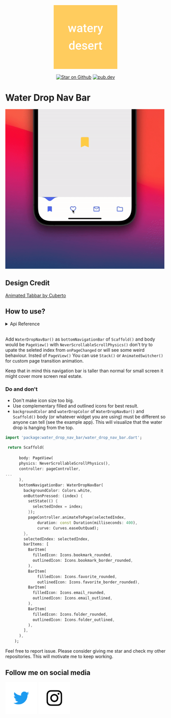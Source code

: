 
<p align="center">
<img src="https://raw.githubusercontent.com/watery-desert/assets/main/watery_desert/logo.png" height="200" alt="Water Drop Nav Bar" />
</p>

<p align="center">
<a href="https://github.com/watery-desert/water_drop_nav_bar"><img src="https://img.shields.io/github/stars/watery-desert/water_drop_nav_bar?logo=github&style=flat-square" alt="Star on Github"></a>
<a href="https://pub.dev/packages/water_drop_nav_bar"><img src="https://img.shields.io/badge/pub.dev-website-deepskyblue.svg?style=flat-square" alt="pub.dev"></a>
</p>

# Water Drop Nav Bar

<img src="https://raw.githubusercontent.com/watery-desert/assets/main/water_drop_nav_bar/demo_recording.gif"  width="500"/>

## Design Credit
[Animated Tabbar by Cuberto](https://dribbble.com/shots/14723171-Animated-Tabbar)

## How to use?

 <details> 
 <summary> Api Reference
 </summary>
<br>

barItems → `List<BarItem>`
- List of bar items shown horizontally, must not be more than 4 and less than 2.\
 *required*

onButtonPressed → `OnButtonPressCallback`
- Callback When individual barItem is pressed.\
 *required*


selectedIndex → `int`
- Current selected index of the bar item.\
 *required*

backgroundColor → `Color`
- Background Color of the bar.\
*optional [Colors.white]*

waterDropColor → `Color` 
- Color of water drop which is also the active icon color.\
*optional [Color(0xFF5B75F0)]* 

inactiveIconColor → `Color`
- Inactive icon color by default it will use water drop color.\
*optional [waterDropColor]*

iconSize → `double`
- Each active & inactive icon size, default value is 30 don't make it too big or small.\
*optional [30]* 

</details> 
<br>

Add `WaterDropNavBar()` as `bottomNavigationBar` of `Scaffold()` and body would be `PageView()` with `NeverScrollableScrollPhysics()` don't try to upate the seleted index from `onPageChanged` or will see some weird behaviour. Insted of `PageView()` You can use `Stack()` or `AnimatedSwitcher()` for custom page transition animation. 

Keep that in mind this navigation bar is taller than normal for small screen it might cover more screen real estate.

### **Do and don't**
 - Don't make icon size too big.
 - Use complementary filled and outlined icons for best result.
 - `backgroundColor` and `waterDropColor` of `WaterDropNavBar()` and `Scaffold()` body (or whatever widget you are using) must be different so anyone can tell (see the example app). This will visualize that the water drop is hanging from the top.

 ```dart 
 import 'package:water_drop_nav_bar/water_drop_nav_bar.dart';
 ```

```dart
 return Scaffold(
     
      body: PageView(
      physics: NeverScrollableScrollPhysics(),       
      controller: pageController,
...
      ),
      bottomNavigationBar: WaterDropNavBar(
        backgroundColor: Colors.white,
        onButtonPressed: (index) {
          setState(() {
            selectedIndex = index;
          });
          pageController.animateToPage(selectedIndex,
              duration: const Duration(milliseconds: 400),
              curve: Curves.easeOutQuad);
        },
        selectedIndex: selectedIndex,
        barItems: [
          BarItem(
            filledIcon: Icons.bookmark_rounded,
            outlinedIcon: Icons.bookmark_border_rounded,
          ),
          BarItem(
              filledIcon: Icons.favorite_rounded,
              outlinedIcon: Icons.favorite_border_rounded),
          BarItem(
            filledIcon: Icons.email_rounded,
            outlinedIcon: Icons.email_outlined,
          ),
          BarItem(
            filledIcon: Icons.folder_rounded,
            outlinedIcon: Icons.folder_outlined,
          ),
        ],
      ),
    );
```

Feel free to report issue. Please consider giving me star and check my other repositories. This will motivate me to keep working.

## Follow me on social media

[![Twitter][1.1]][twitter link]
[![Instagram][2.1]][instagram link]

[1.1]: https://raw.githubusercontent.com/watery-desert/assets/main/social_logo/twitter.png

[2.1]: https://raw.githubusercontent.com/watery-desert/assets/main/social_logo/instagram.png

[twitter link]: https://twitter.com/watery_desert
[instagram link]: https://www.instagram.com/watery_desert/
